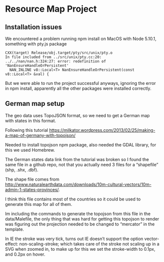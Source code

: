 # Resource Map Project


## Installation issues

We encountered a problem running npm install on MacOS with Node 5.10.1, something with pty.js package

```
CXX(target) Release/obj.target/pty/src/unix/pty.o
In file included from ../src/unix/pty.cc:20:
../../nan/nan.h:324:27: error: redefinition of 'NanEnsureHandleOrPersistent'
  NAN_INLINE v8::Local<T> NanEnsureHandleOrPersistent(const v8::Local<T> &val) {
```

But we were able to run the project successful anyways, ignoring the error in npm
install, apparently all the other packages were installed correctly.

## German map setup

The geo data uses TopoJSON format, so we need to get a German map with states in
this format.

Following this tutorial https://milkator.wordpress.com/2013/02/25/making-a-map-of-germany-with-topojson/

Needed to install topojson npm package, also needed the GDAL library, for this we
used Homebrew.

The German states data link from the tutorial was broken so I found the same file
in a github repo, not that you actually need 3 files for a “shapefile”
(shp, .shx, .dbf).

The shape file comes from http://www.naturalearthdata.com/downloads/10m-cultural-vectors/10m-admin-1-states-provinces/.

I think this file contains most of the countries so it could be used to generate
this map for all of them.

Im including the commands to generate the topojson from this file in the data/Malefile,
the only thing that was hard for getting this topojson to render was figuring out the
projection needed to be changed to “mercator” in the template.

In IE the stroke was very tick, turns out IE doesn’t support the option vector-effect:
non-scaling-stroke; which takes care of the stroke not scaling up in a SVG when zoomed
in, to make up for this we set the stroke-width to 0.1px, and 0.2px on hover.
